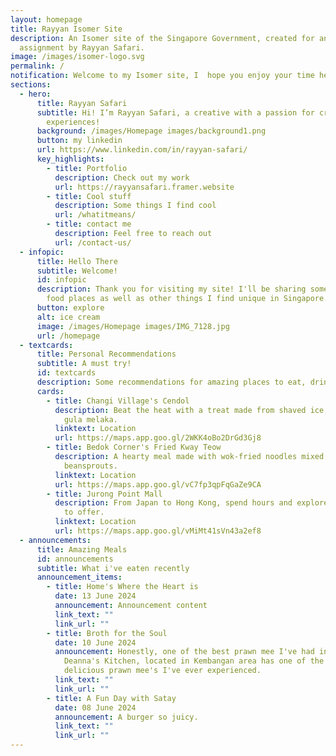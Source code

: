 ```yaml
---
layout: homepage
title: Rayyan Isomer Site
description: An Isomer site of the Singapore Government, created for an
  assignment by Rayyan Safari.
image: /images/isomer-logo.svg
permalink: /
notification: Welcome to my Isomer site, I  hope you enjoy your time here! :)
sections:
  - hero:
      title: Rayyan Safari
      subtitle: Hi! I’m Rayyan Safari, a creative with a passion for creating unique
        experiences!
      background: /images/Homepage images/background1.png
      button: my linkedin
      url: https://www.linkedin.com/in/rayyan-safari/
      key_highlights:
        - title: Portfolio
          description: Check out my work
          url: https://rayyansafari.framer.website
        - title: Cool stuff
          description: Some things I find cool
          url: /whatitmeans/
        - title: contact me
          description: Feel free to reach out
          url: /contact-us/
  - infopic:
      title: Hello There
      subtitle: Welcome!
      id: infopic
      description: Thank you for visiting my site! I'll be sharing some interesting
        food places as well as other things I find unique in Singapore.
      button: explore
      alt: ice cream
      image: /images/Homepage images/IMG_7128.jpg
      url: /homepage
  - textcards:
      title: Personal Recommendations
      subtitle: A must try!
      id: textcards
      description: Some recommendations for amazing places to eat, drink and spend time at.
      cards:
        - title: Changi Village's Cendol
          description: Beat the heat with a treat made from shaved ice, pandan jelly and
            gula melaka.
          linktext: Location
          url: https://maps.app.goo.gl/2WKK4oBo2DrGd3Gj8
        - title: Bedok Corner's Fried Kway Teow
          description: A hearty meal made with wok-fried noodles mixed with seafood and
            beansprouts.
          linktext: Location
          url: https://maps.app.goo.gl/vC7fp3qpFqGaZe9CA
        - title: Jurong Point Mall
          description: From Japan to Hong Kong, spend hours and explore what this mall has
            to offer.
          linktext: Location
          url: https://maps.app.goo.gl/vMiMt41sVn43a2ef8
  - announcements:
      title: Amazing Meals
      id: announcements
      subtitle: What i've eaten recently
      announcement_items:
        - title: Home's Where the Heart is
          date: 13 June 2024
          announcement: Announcement content
          link_text: ""
          link_url: ""
        - title: Broth for the Soul
          date: 10 June 2024
          announcement: Honestly, one of the best prawn mee I've had in a long time.
            Deanna's Kitchen, located in Kembangan area has one of the most
            delicious prawn mee's I've ever experienced.
          link_text: ""
          link_url: ""
        - title: A Fun Day with Satay
          date: 08 June 2024
          announcement: A burger so juicy.
          link_text: ""
          link_url: ""
---
```

